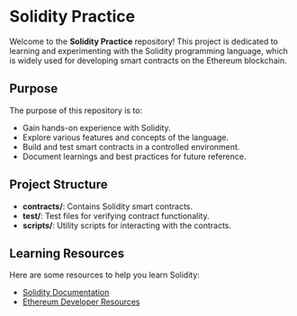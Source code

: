 <!-- 
This README file serves as the main documentation for the Solidity Practice project. 
It provides an overview of the project and its purpose, along with any relevant details 
for understanding and working with the Solidity codebase.
-->

# Solidity Practice

Welcome to the **Solidity Practice** repository! This project is dedicated to learning and experimenting with the Solidity programming language, which is widely used for developing smart contracts on the Ethereum blockchain.

## Purpose

The purpose of this repository is to:

- Gain hands-on experience with Solidity.
- Explore various features and concepts of the language.
- Build and test smart contracts in a controlled environment.
- Document learnings and best practices for future reference.

## Project Structure

- **contracts/**: Contains Solidity smart contracts.
- **test/**: Test files for verifying contract functionality.
- **scripts/**: Utility scripts for interacting with the contracts.

## Learning Resources

Here are some resources to help you learn Solidity:

- [Solidity Documentation](https://soliditylang.org/docs/)
- [Ethereum Developer Resources](https://ethereum.org/en/developers/)
